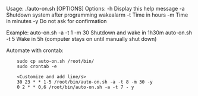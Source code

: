 Usage: ./auto-on.sh [OPTIONS]
Options:
 -h	Display this help message
 -a    Shutdown system after programming wakealarm
 -t    Time in hours
 -m    Time in minutes
 -y    Do not ask for confirmation

  Example:
  	auto-on.sh -a -t 1 -m 30    Shutdown and wake in 1h30m
		auto-on.sh -t 5             Wake in 5h (computer stays on until manually shut down)



  Automate with crontab:

		sudo cp auto-on.sh /root/bin/
		sudo crontab -e

		<Customize and add line/s>
		30 23 * * 1-5 /root/bin/auto-on.sh -a -t 8 -m 30 -y
		0 2 * * 0,6 /root/bin/auto-on.sh -a -t 7 - y
